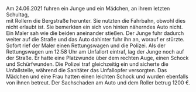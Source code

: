 Am 24.06.2021 fuhren ein Junge und ein Mädchen, an ihrem letzten Schultag,  
mit Rollern die Bergstraße herunter. Sie nutzten die Fahrbahn, obwohl dies  
nicht erlaubt ist. Sie bemerkten ein sich von hinten näherndes Auto nicht.  
Ein Maler sah wie die beiden aneinander stießen. Der Junge fuhr dadurch  
weiter auf die Straße und das Auto dahinter fuhr ihn an, worauf er stürzte.  
Sofort rief der Maler einen Rettungswagen und die Polizei. Als der  
Rettungswagen um 12:58 Uhr am Unfallort eintraf, lag der Junge noch auf  
der Straße. Er hatte eine Platzwunde über dem rechten Auge, einen Schock  
und Schürfwunden. Die Polizei traf gleichzeitig ein und sicherte die  
Unfallstelle, während die Sanitäter das Unfallopfer versorgten. Das  
Mädchen und eine Frau hatten einen leichten Schock und wurden ebenfalls  
von ihnen betreut. Der Sachschaden am Auto und dem Roller betrug 1200 €.

